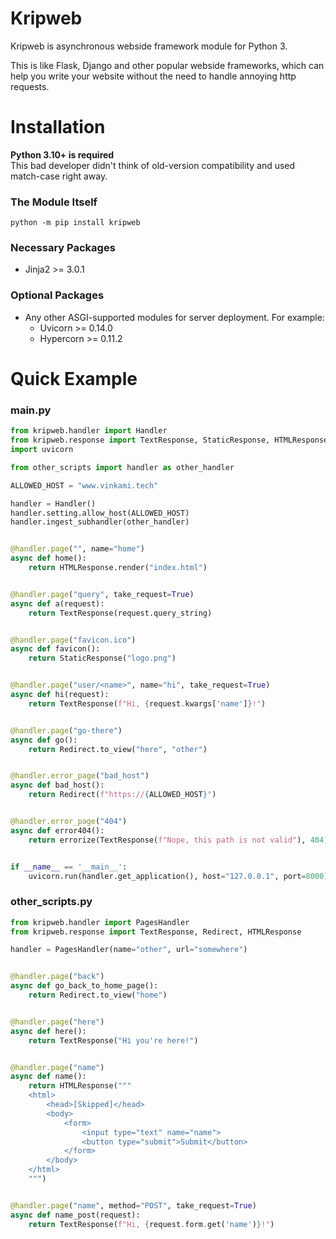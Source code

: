 # Kripweb
Kripweb is asynchronous webside framework module for Python 3.

This is like Flask, Django and other popular webside frameworks, which can help you write your website without the need to handle annoying http requests.


# Installation
**Python 3.10+ is required**  
This bad developer didn't think of old-version compatibility and used match-case right away.

### The Module Itself
`python -m pip install kripweb`

### Necessary Packages
 - Jinja2 >= 3.0.1

### Optional Packages
 - Any other ASGI-supported modules for server deployment. For example:
    - Uvicorn >= 0.14.0
    - Hypercorn >= 0.11.2
    
# Quick Example
### main.py

```python
from kripweb.handler import Handler
from kripweb.response import TextResponse, StaticResponse, HTMLResponse, Redirect, errorize
import uvicorn

from other_scripts import handler as other_handler

ALLOWED_HOST = "www.vinkami.tech"

handler = Handler()
handler.setting.allow_host(ALLOWED_HOST)
handler.ingest_subhandler(other_handler)


@handler.page("", name="home")
async def home():
    return HTMLResponse.render("index.html")


@handler.page("query", take_request=True)
async def a(request):
    return TextResponse(request.query_string)


@handler.page("favicon.ico")
async def favicon():
    return StaticResponse("logo.png")


@handler.page("user/<name>", name="hi", take_request=True)
async def hi(request):
    return TextResponse(f"Hi, {request.kwargs['name']}!")


@handler.page("go-there")
async def go():
    return Redirect.to_view("here", "other")


@handler.error_page("bad_host")
async def bad_host():
    return Redirect(f"https://{ALLOWED_HOST}")


@handler.error_page("404")
async def error404():
    return errorize(TextResponse(f"Nope, this path is not valid"), 404)


if __name__ == '__main__':
    uvicorn.run(handler.get_application(), host="127.0.0.1", port=8000)
```

### other_scripts.py

```python
from kripweb.handler import PagesHandler
from kripweb.response import TextResponse, Redirect, HTMLResponse

handler = PagesHandler(name="other", url="somewhere")


@handler.page("back")
async def go_back_to_home_page():
    return Redirect.to_view("home")


@handler.page("here")
async def here():
    return TextResponse("Hi you're here!")


@handler.page("name")
async def name():
    return HTMLResponse("""
    <html>
        <head>[Skipped]</head>
        <body>
            <form>
                <input type="text" name="name">
                <button type="submit">Submit</button>
            </form>
        </body>
    </html>
    """)


@handler.page("name", method="POST", take_request=True)
async def name_post(request):
    return TextResponse(f"Hi, {request.form.get('name')}!")
```